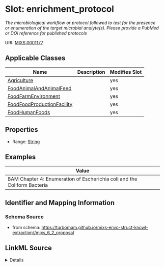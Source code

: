 # Slot: enrichment_protocol


_The microbiological workflow or protocol followed to test for the presence or enumeration of the target microbial analyte(s). Please provide a PubMed or DOI reference for published protocols_



URI: [MIXS:0001177](https://w3id.org/mixs/0001177)



<!-- no inheritance hierarchy -->




## Applicable Classes

| Name | Description | Modifies Slot |
| --- | --- | --- |
[Agriculture](Agriculture.md) |  |  yes  |
[FoodAnimalAndAnimalFeed](FoodAnimalAndAnimalFeed.md) |  |  yes  |
[FoodFarmEnvironment](FoodFarmEnvironment.md) |  |  yes  |
[FoodFoodProductionFacility](FoodFoodProductionFacility.md) |  |  yes  |
[FoodHumanFoods](FoodHumanFoods.md) |  |  yes  |







## Properties

* Range: [String](String.md)






## Examples

| Value |
| --- |
| BAM Chapter 4: Enumeration of Escherichia coli and the Coliform Bacteria |

## Identifier and Mapping Information







### Schema Source


* from schema: https://turbomam.github.io/mixs-envo-struct-knowl-extraction//mixs_6_2_proposal




## LinkML Source

<details>
```yaml
name: enrichment_protocol
description: The microbiological workflow or protocol followed to test for the presence
  or enumeration of the target microbial analyte(s). Please provide a PubMed or DOI
  reference for published protocols
title: enrichment protocol
notes:
- enrichment
- protocol
examples:
- value: 'BAM Chapter 4: Enumeration of Escherichia coli and the Coliform Bacteria'
from_schema: https://turbomam.github.io/mixs-envo-struct-knowl-extraction//mixs_6_2_proposal
rank: 1000
slot_uri: MIXS:0001177
multivalued: false
alias: enrichment_protocol
domain_of:
- Agriculture
- FoodAnimalAndAnimalFeed
- FoodFarmEnvironment
- FoodFoodProductionFacility
- FoodHumanFoods
range: string
structured_pattern:
  syntax: '{PMID}|{DOI}|{URL}|{text}'
  interpolated: true
  partial_match: true

```
</details>